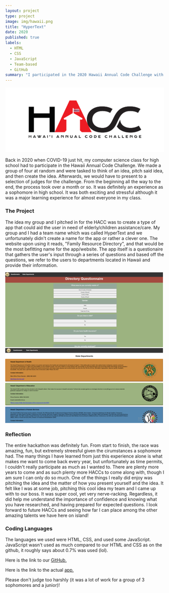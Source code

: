 ```yaml
---
layout: project
type: project
image: img/hawaii.png
title: "HyperText"
date: 2020
published: true
labels:
  - HTML
  - CSS
  - JavaScript
  - Team-based
  - GitHub
summary: "I participated in the 2020 Hawaii Annual Code Challenge with 3 other high school members from Waipahu High School."
---
```


<img class="img-fluid" src="../img/HACC.png">

Back in 2020 when COVID-19 just hit, my computer science class for high school had to participate in the Hawaii Annual Code Challenge. We made a group of four at random and were tasked to think of an idea, pitch said idea, and then create the idea. Afterwards, we would have to present to a selection of judges for the challenge. From the beginning all the way to the end, the process took over a month or so. It was definitely an experience as a sophomore in high school. It was both exciting and stressful although it was a major learning experience for almost everyone in my class. 

### The Project
The idea my group and I pitched in for the HACC was to create a type of app that could aid the user in need of elderly/children assistance/care. My group and I had a team name which was called HyperText and we unfortunately didn't create a name for the app or rather a clever one. The website upon using it reads, "Family Resource Directory", and that would be the most befitting name for the app/website. The app itself is a questionaire that gathers the user's input through a series of questions and based off the questions, we refer to the users to departments located in Hawaii and provide their information. 

<img width = 500px class="img-fluid" src="../img/hyper.png">        <img width = 500px class="img-fluid" src="../img/text.png">

### Reflection 
The entire hackathon was definitely fun. From start to finish, the race was amazing, fun, but extremely streesful given the cirumstances a sophomore had. The many things I have learned from just this experience alone is what makes me want to come back every year, but unfortunately as time permits, I couldn't really participate as much as I wanted to. There are plenty more years to come and as such plenty more HACCs to come along with, though I am sure I can only do so much. One of the things I really did enjoy was pitching the idea and the matter of how you present yourself and the idea. It felt like I was at some job, pitching this cool idea my team and I came up with to our boss. It was super cool, yet very nerve-racking. Regardless, it did help me understand the importance of confidence and knowing what you have researched, and having prepared for expected questions. I look forward to future HACCs and seeing how far I can place among the other amazing talents we have here on island! 

### Coding Languages
The languages we used were HTML, CSS, and used some JavaScript. JavaScript wasn't used as much compared to our HTML and CSS as on the github, it roughly says about 0.7% was used (lol). 

Here is the link to our <a href="https://github.com/HACC2020/HyperText">GitHub.</a>

Here is the link to the actual <a href="https://hacc2020.github.io/HyperText/index.html">app.</a>

Please don't judge too harshly (it was a lot of work for a group of 3 sophomores and a junior)!
